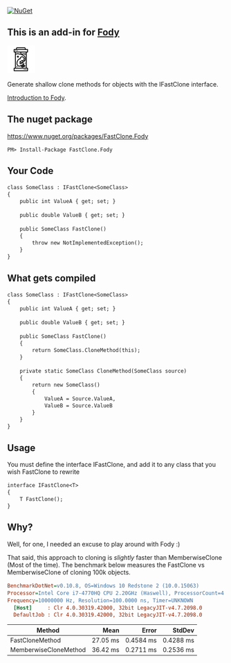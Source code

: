 [![NuGet](https://img.shields.io/nuget/v/FastClone.Fody.svg)](https://www.nuget.org/packages/FastClone.Fody/)

## This is an add-in for [Fody](https://github.com/Fody/Fody/) 

![Icon](https://github.com/lsadam0/FastClone.Fody/blob/master/Icons/clone_package.png)

Generate shallow clone methods for objects with the IFastClone<T> interface.

[Introduction to Fody](http://github.com/Fody/Fody/wiki/SampleUsage).

## The nuget package

https://www.nuget.org/packages/FastClone.Fody

    PM> Install-Package FastClone.Fody


## Your Code

    class SomeClass : IFastClone<SomeClass>
    {
        public int ValueA { get; set; }

        public double ValueB { get; set; }
        
        public SomeClass FastClone()
        {
            throw new NotImplementedException();
        }
    }


## What gets compiled

    class SomeClass : IFastClone<SomeClass>
    {
        public int ValueA { get; set; }

        public double ValueB { get; set; }

        public SomeClass FastClone()
        {
            return SomeClass.CloneMethod(this);
        }

        private static SomeClass CloneMethod(SomeClass source)
        {
            return new SomeClass()
            {
                ValueA = Source.ValueA,
                ValueB = Source.ValueB                        
            }
        }
    }

## Usage

You must define the interface IFastClone<T>, and add it to any class that you wish FastClone to rewrite

    interface IFastClone<T>
    {
        T FastClone();
    }

## Why?

Well, for one, I needed an excuse to play around with Fody :)

That said, this approach to cloning is *slightly* faster than MemberwiseClone (Most of the time).   The benchmark below measures the FastClone vs MemberwiseClone of cloning 100k objects.
``` ini
BenchmarkDotNet=v0.10.8, OS=Windows 10 Redstone 2 (10.0.15063)
Processor=Intel Core i7-4770HQ CPU 2.20GHz (Haswell), ProcessorCount=4
Frequency=10000000 Hz, Resolution=100.0000 ns, Timer=UNKNOWN
  [Host]     : Clr 4.0.30319.42000, 32bit LegacyJIT-v4.7.2098.0
  DefaultJob : Clr 4.0.30319.42000, 32bit LegacyJIT-v4.7.2098.0
```
 |                Method |     Mean |     Error |    StdDev |
 |---------------------- |---------:|----------:|----------:|
 |       FastCloneMethod | 27.05 ms | 0.4584 ms | 0.4288 ms |
 | MemberwiseCloneMethod | 36.42 ms | 0.2711 ms | 0.2536 ms |